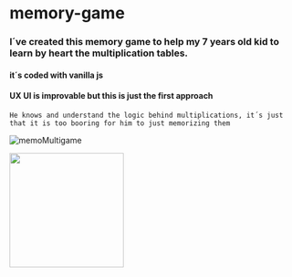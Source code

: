 
# memory-game

### I´ve created this memory game to help my 7 years old kid to learn by heart the multiplication tables. 
#### it´s coded with vanilla js
#### UX UI is improvable but this is just the first approach


`He knows and understand the logic behind multiplications, it´s just that it is too booring for him to just memorizing them`


 
![memoMultigame](https://user-images.githubusercontent.com/66262105/116687019-d6547a00-a9b4-11eb-80bb-ce59d5065bdd.png)

 <img src= "https://user-images.githubusercontent.com/66262105/116687019-d6547a00-a9b4-11eb-80bb-ce59d5065bdd.png" width="200">
